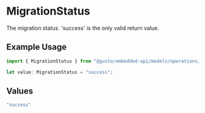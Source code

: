 # MigrationStatus

The migration status. 'success' is the only valid return value.

## Example Usage

```typescript
import { MigrationStatus } from "@gusto/embedded-api/models/operations/putv1partnermanagedcompaniescompanyuuidmigrate.js";

let value: MigrationStatus = "success";
```

## Values

```typescript
"success"
```